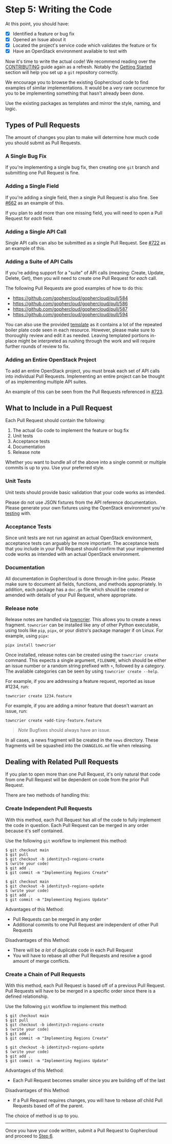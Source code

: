 # Step 5: Writing the Code

At this point, you should have:

- [x] Identified a feature or bug fix
- [x] Opened an Issue about it
- [x] Located the project's service code which validates the feature or fix
- [x] Have an OpenStack environment available to test with

Now it's time to write the actual code! We recommend reading over the
[CONTRIBUTING](/.github/CONTRIBUTING.md) guide again as a refresh. Notably
the [Getting Started](/.github/CONTRIBUTING.md#getting-started) section will
help you set up a `git` repository correctly.

We encourage you to browse the existing Gophercloud code to find examples
of similar implementations. It would be a _very_ rare occurrence for you
to be implementing something that hasn't already been done.

Use the existing packages as templates and mirror the style, naming, and
logic.

## Types of Pull Requests

The amount of changes you plan to make will determine how much code you should
submit as Pull Requests.

### A Single Bug Fix

If you're implementing a single bug fix, then creating one `git` branch and
submitting one Pull Request is fine.

### Adding a Single Field

If you're adding a single field, then a single Pull Request is also fine. See
[#662](https://github.com/gophercloud/gophercloud/pull/662) as an example of
this.

If you plan to add more than one missing field, you will need to open a Pull
Request for _each_ field.

### Adding a Single API Call

Single API calls can also be submitted as a single Pull Request. See
[#722](https://github.com/gophercloud/gophercloud/pull/722) as an example of
this.

### Adding a Suite of API Calls

If you're adding support for a "suite" of API calls (meaning: Create, Update,
Delete, Get), then you will need to create one Pull Request for _each_ call.

The following Pull Requests are good examples of how to do this:

* https://github.com/gophercloud/gophercloud/pull/584
* https://github.com/gophercloud/gophercloud/pull/586
* https://github.com/gophercloud/gophercloud/pull/587
* https://github.com/gophercloud/gophercloud/pull/594

You can also use the provided [template](/docs/contributor-tutorial/.template)
as it contains a lot of the repeated boiler plate code seen in each resource.
However, please make sure to thoroughly review and edit it as needed.
Leaving templated portions in-place might be interpreted as rushing through
the work and will require further rounds of review to fix.

### Adding an Entire OpenStack Project

To add an entire OpenStack project, you must break each set of API calls into
individual Pull Requests. Implementing an entire project can be thought of as
implementing multiple API suites.

An example of this can be seen from the Pull Requests referenced in
[#723](https://github.com/gophercloud/gophercloud/issues/723).

## What to Include in a Pull Request

Each Pull Request should contain the following:

1. The actual Go code to implement the feature or bug fix
2. Unit tests
3. Acceptance tests
4. Documentation
5. Release note

Whether you want to bundle all of the above into a single commit or multiple
commits is up to you. Use your preferred style.

### Unit Tests

Unit tests should provide basic validation that your code works as intended.

Please do not use JSON fixtures from the API reference documentation. Please
generate your own fixtures using the OpenStack environment you're
[testing](step-04-acceptance-testing.md) with.

### Acceptance Tests

Since unit tests are not run against an actual OpenStack environment,
acceptance tests can arguably be more important. The acceptance tests that you
include in your Pull Request should confirm that your implemented code works
as intended with an actual OpenStack environment.

### Documentation

All documentation in Gophercloud is done through in-line `godoc`. Please make
sure to document all fields, functions, and methods appropriately. In addition,
each package has a `doc.go` file which should be created or amended with
details of your Pull Request, where appropriate.

### Release note

Release notes are handled via [towncrier](https://towncrier.readthedocs.io/).
This allows you to create a news fragment. `towncrier` can be installed like
any of other Python executable, using tools like `pip`, `pipx`, or your
distro's package manager if on Linux. For example, using `pipx`:

```shell
pipx install towncrier
```

Once installed, release notes can be created using the `towncrier create`
command. This expects a single argument, `FILENAME`, which should be either an
issue number or a random string prefixed with `+`, followed by a category. The
available categories can be seen by using `towncrier create --help`.

For example, if you are addressing a feature request, reported as issue #1234,
run:

```shell
towncrier create 1234.feature
```

For example, if you are adding a minor feature that doesn't warrant an issue,
run:

```shell
towncrier create +add-tiny-feature.feature
```

> *Note*
> Bugfixes should always have an issue.

In all cases, a news fragment will be created in the `news` directory. These
fragments will be squashed into the `CHANGELOG.md` file when releasing.

## Dealing with Related Pull Requests

If you plan to open more than one Pull Request, it's only natural that code
from one Pull Request will be dependent on code from the prior Pull Request.

There are two methods of handling this:

### Create Independent Pull Requests

With this method, each Pull Request has all of the code to fully implement
the code in question. Each Pull Request can be merged in any order because
it's self contained.

Use the following `git` workflow to implement this method:

```shell
$ git checkout main
$ git pull
$ git checkout -b identityv3-regions-create
$ (write your code)
$ git add .
$ git commit -m "Implementing Regions Create"

$ git checkout main
$ git checkout -b identityv3-regions-update
$ (write your code)
$ git add .
$ git commit -m "Implementing Regions Update"
```

Advantages of this Method:

* Pull Requests can be merged in any order
* Additional commits to one Pull Request are independent of other Pull Requests

Disadvantages of this Method:

* There will be _a lot_ of duplicate code in each Pull Request
* You will have to rebase all other Pull Requests and resolve a good amount of
  merge conflicts.

### Create a Chain of Pull Requests

With this method, each Pull Request is based off of a previous Pull Request.
Pull Requests will have to be merged in a specific order since there is a
defined relationship.

Use the following `git` workflow to implement this method:

```shell
$ git checkout main
$ git pull
$ git checkout -b identityv3-regions-create
$ (write your code)
$ git add .
$ git commit -m "Implementing Regions Create"

$ git checkout -b identityv3-regions-update
$ (write your code)
$ git add .
$ git commit -m "Implementing Regions Update"
```

Advantages of this Method:

* Each Pull Request becomes smaller since you are building off of the last

Disadvantages of this Method:

* If a Pull Request requires changes, you will have to rebase _all_ child
  Pull Requests based off of the parent.

The choice of method is up to you.

---

Once you have your code written, submit a Pull Request to Gophercloud and
proceed to [Step 6](step-06-code-review.md).
